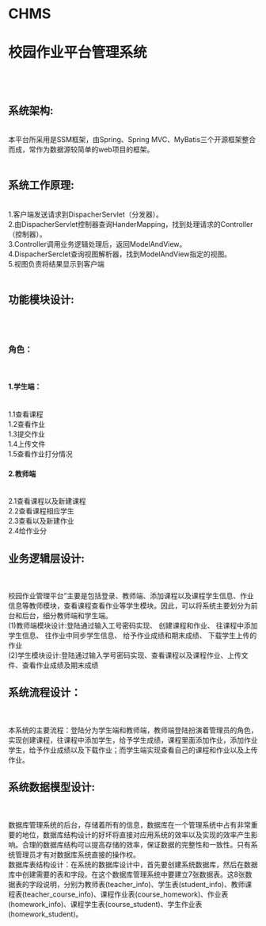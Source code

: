 # CHMS
<h1>校园作业平台管理系统</h1><br><br>
<h2>系统架构:</h2><br>本平台所采用是SSM框架，由Spring、Spring MVC、MyBatis三个开源框架整合而成，常作为数据源较简单的web项目的框架。<br><br>
<h2>系统工作原理:</h2><br>1.客户端发送请求到DispacherServlet（分发器）。<br>
2.由DispacherServlet控制器查询HanderMapping，找到处理请求的Controller（控制器）。<br>
3.Controller调用业务逻辑处理后，返回ModelAndView。<br>
4.DispacherSerclet查询视图解析器，找到ModelAndView指定的视图。<br>
5.视图负责将结果显示到客户端<br><br>
<h2>功能模块设计:</h2><br><br>
<h3>角色：</h3><br>
<h4>1.学生端：</h4><br>
1.1查看课程<br>
1.2查看作业<br>
1.3提交作业<br>
1.4上传文件<br>
1.5查看作业打分情况<br>
<h4>2.教师端</h4><br>
2.1查看课程以及新建课程<br>
2.2查看课程相应学生<br>
2.3查看以及新建作业<br>
2.4给作业分<br>
<h2>业务逻辑层设计:</h2><br><br>
校园作业管理平台”主要是包括登录、教师端、添加课程以及课程学生信息、作业信息等教师模块，查看课程查看作业等学生模块。因此，可以将系统主要划分为前台和后台，细分教师端和学生端。<br>
(1)教师端模块设计:登陆通过输入工号密码实现、
创建课程和作业、
往课程中添加学生信息、
往作业中同步学生信息、
给予作业成绩和期末成绩、
下载学生上传的作业<br>
(2)学生模块设计:登陆通过输入学号密码实现、查看课程以及课程作业、上传文件、查看作业成绩及期末成绩<br> 
<h2>系统流程设计：</h2><br><br>
本系统的主要流程：登陆分为学生端和教师端，教师端登陆扮演着管理员的角色，实现创建课程，往课程中添加学生，给予学生成绩，课程里面添加作业，添加作业学生，给予作业成绩以及下载作业；而学生端实现查看自己的课程和作业以及上传作业。
<h2>系统数据模型设计:</h2><br><br>
数据库管理系统的后台，存储着所有的信息，数据库在一个管理系统中占有非常重要的地位，数据库结构设计的好坏将直接对应用系统的效率以及实现的效率产生影响。合理的数据库结构可以提高存储的效率，保证数据的完整性和一致性。只有系统管理员才有对数据库系统直接的操作权。<br>
数据库表结构设计：在系统的数据库设计中，首先要创建系统数据库，然后在数据库中创建需要的表和字段。在这个数据库管理系统中要建立7张数据表。这8张数据表的字段说明，分别为教师表(teacher_info)、学生表(student_info)、教师课程表(teacher_course_info)、课程作业表(course_homework)、作业表(homework_info)、课程学生表(course_student)、学生作业表(homework_student)。

